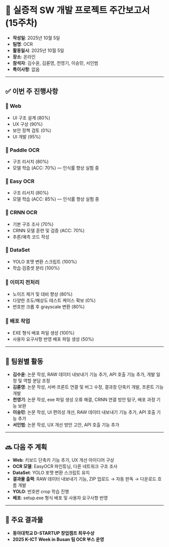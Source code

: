 # 📝 실증적 SW 개발 프로젝트 주간보고서 (15주차)

- **작성일**: 2025년 10월 5일  
- **팀명**: OCR  
- **활동일시**: 2025년 10월 5일  
- **장소**: 온라인  
- **참석자**: 김수윤, 김륜영, 천영기, 이승민, 서인범  
- **특이사항**: 없음  

---

## ✅ 이번 주 진행사항

### 🔹 Web
- UI 구조 설계 (80%)  
- UX 구상 (90%)  
- 보안 정책 검토 (0%)  
- UI 개발 (95%)  

### 🔹 Paddle OCR
- 구조 리서치 (80%)  
- 모델 학습 (ACC: 70%) — 인식률 향상 실험 중  

### 🔹 Easy OCR
- 구조 리서치 (80%)  
- 모델 학습 (ACC: 85%) — 인식률 향상 실험 중  

### 🔹 CRNN OCR
- 기본 구조 조사 (70%)  
- CRNN 모델 훈련 및 검증 (ACC: 70%)  
- 추론/예측 코드 작성  

### 🔹 DataSet
- YOLO 포맷 변환 스크립트 (100%)  
- 학습·검증셋 분리 (100%)  

### 🔹 이미지 전처리
- 노이즈 제거 및 대비 향상 (80%)  
- 다양한 조도/해상도 테스트 케이스 확보 (0%)  
- 번호판 크롭 후 grayscale 변환 (80%)  

### 🔹 배포 작업
- EXE 형식 배포 파일 생성 (100%)  
- 사용자 요구사항 반영 배포 파일 생성 (50%)  

---

## 👥 팀원별 활동

- **김수윤**: 논문 작성, RAW 데이터 내보내기 기능 추가, API 호출 기능 추가, 개발 일정 및 역할 분담 조정  
- **김륜영**: 논문 작성, 서버·프론트 연결 및 버그 수정, 결과창 단축키 개발, 프론트 기능 개발  
- **천영기**: 논문 작성, exe 파일 생성 오류 해결, CRNN 연결 방안 탐구, 배포 과정 기능 보완  
- **이승민**: 논문 작성, UI 편의성 개선, RAW 데이터 내보내기 기능 추가, API 호출 기능 추가  
- **서인범**: 논문 작성, UX 개선 방안 고안, API 호출 기능 추가  

---

## 🔜 다음 주 계획

- **Web**: 키보드 단축키 기능 추가, UX 개선 아이디어 구상  
- **OCR 모델**: EasyOCR 파인튜닝, 다른 네트워크 구조 조사  
- **DataSet**: YOLO 포맷 변환 스크립트 유지  
- **결과물 출력**: RAW 데이터 내보내기 기능, ZIP 업로드 → 자동 판독 → 다운로드 흐름 개발  
- **YOLO**: 번호판 crop 학습 진행  
- **배포**: setup.exe 형식 배포 및 사용자 요구사항 반영  

---

## 📌 주요 결과물

- **동아대학교 D-STARTUP 창업캠프 최우수상**  
- **2025 K-ICT Week in Busan 팀 OCR 부스 운영**
